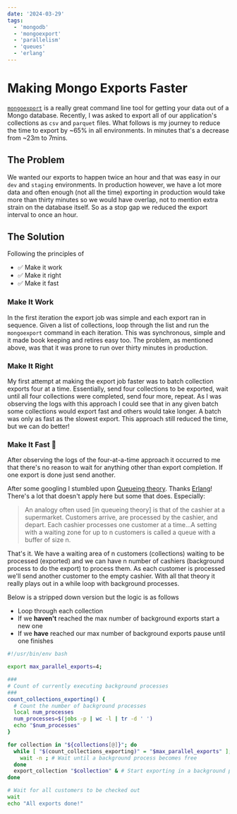 ```yaml
---
date: '2024-03-29'
tags:
  - 'mongodb'
  - 'mongoexport'
  - 'parallelism'
  - 'queues'
  - 'erlang'
---
```


# Making Mongo Exports Faster

[`mongoexport`](https://www.mongodb.com/docs/database-tools/mongoexport/) is a really great command line tool for getting your data out of a Mongo database. Recently, I was asked to export all of our application's collections as `csv` and `parquet` files. What follows is my journey to reduce the time to export by ~65% in all environments. In minutes that's a decrease from ~23m to 7mins.

## The Problem

We wanted our exports to happen twice an hour and that was easy in our `dev` and `staging` environments. In production however, we have a lot more data and often enough (not all the time) exporting in production would take more than thirty minutes so we would have overlap, not to mention extra strain on the database itself. So as a stop gap we reduced the export interval to once an hour.

## The Solution

Following the principles of

- ✅ Make it work 
- ✅ Make it right
- ✅ Make it fast

### Make It Work

In the first iteration the export job was simple and each export ran in sequence. Given a list of collections, loop through the list and run the `mongoexport` command in each iteration. This was synchronous, simple and it made book keeping and retires easy too. The problem, as mentioned above, was that it was prone to run over thirty minutes in production.

### Make It Right

My first attempt at making the export job faster was to batch collection exports four at a time. Essentially, send four collections to be exported, wait until all four collections were completed, send four more, repeat. As I was observing the logs with this approach I could see that in any given batch some collections would export fast and others would take longer. A batch was only as fast as the slowest export. This approach still reduced the time, but we can do better!

### Make It Fast 🚀

After observing the logs of the four-at-a-time approach it occurred to me that there's no reason to wait for anything other than export completion. If one export is done just send another.

After some googling I stumbled upon [Queueing theory](https://en.wikipedia.org/wiki/Queueing_theory). Thanks [Erlang](https://en.wikipedia.org/wiki/Agner_Krarup_Erlang)! There's a lot that doesn't apply here but some that does. Especially:

> An analogy often used [in queueing theory] is that of the cashier at a supermarket. Customers arrive, are processed by the cashier, and depart. Each cashier processes one customer at a time...A setting with a waiting zone for up to n customers is called a queue with a buffer of size n.

That's it. We have a waiting area of n customers (collections) waiting to be processed (exported) and we can have n number of cashiers (background process to do the export) to process them. As each customer is processed we'll send another customer to the empty cashier. With all that theory it really plays out in a while loop with background processes.

Below is a stripped down version but the logic is as follows
- Loop through each collection
- If we **haven't** reached the max number of background exports start a new one
- If we **have** reached our max number of background exports pause until one finishes

```bash
#!/usr/bin/env bash

export max_parallel_exports=4;

###
# Count of currently executing background processes
###
count_collections_exporting() {
  # Count the number of background processes
  local num_processes
  num_processes=$(jobs -p | wc -l | tr -d ' ')
  echo "$num_processes"
}

for collection in "${collections[@]}"; do
  while [ "$(count_collections_exporting)" = "$max_parallel_exports" ]; do
    wait -n ; # Wait until a background process becomes free
  done
  export_collection "$collection" & # Start exporting in a background process
done

# Wait for all customers to be checked out
wait
echo "All exports done!"
```



